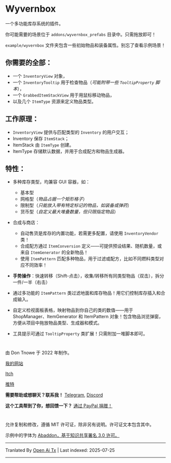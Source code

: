 # Wyvernbox

一个多功能库存系统的插件。

你可能需要的场景位于 `addons/wyvernbox_prefabs` 目录中。只需拖放即可！

`example/wyvernbox` 文件夹包含一些初始物品和装备属性。别忘了查看示例场景！

## 你需要的全部：

- 一个 `InventoryView` 对象，
- 一个 `InventoryTooltip` 用于检查物品（*可能附带一些 `TooltipProperty` 脚本*），
- 一个 `GrabbedItemStackView` 用于用鼠标移动物品，
- 以及几个 `ItemType` 资源来定义物品类型。

## 工作原理：

- `InventoryView` 提供与匹配类型的 `Inventory` 的用户交互；
- Inventory 保存 `ItemStack`；
- ItemStack 由 `ItemType` 创建。
- ItemType 存储默认数据，并用于合成配方和物品生成器。

## 特性：

- 多种库存类型，均兼容 GUI 容器，如：
  - 基本型
  - 网格型（*物品占据一个矩形格子*）
  - 限制型（*只能放入带有特定标记的物品，如装备或弹药*）
  - 货币型（*自定义最大堆叠数量，但只限指定物品*）

- 合成与商店：
  - 自动售货是库存的内置功能，若需更多配置，请使用 `InventoryVendor` 类！
  - 合成配方通过 `ItemConversion` 定义——可提供预设结果、随机数量，或来自 `ItemGenerator` 的全新物品！
  - 使用 `ItemPattern` 匹配多种物品，用于过滤或配方，比如不同燃料类型对应不同效率！

- **手势操作**：快速转移（Shift-点击），收集/转移所有同类型物品（双击），拆分一件/一半（右击）
- 通过多功能的 `ItemPattern` 类过滤地面和库存物品！用它们控制库存插入和合成输入。
- 自定义检视面板表格，映射物品到你自己的类的数值——用于 ShopManager、ItemGenerator 和 ItemPattern 对象！包含物品浏览弹窗，方便从项目中拖放物品类型、生成器和模式。
- 工具提示可通过 `TooltipProperty` 类扩展！只需附加一堆脚本即可。

#
由 Don Tnowe 于 2022 年制作。

[我的网站](https://redbladegames.netlify.app)

[Itch](https://don-tnowe.itch.io)

[推特](https://twitter.com/don_tnowe)

**需要帮助或想聊天？联系我！** [Telegram](https://t.me/don_tnowe), [Discord](https://discord.com/channels/@me/726139164566880426)

**这个工具帮到了你，想回馈一下？** [通过 PayPal 捐赠！](https://redbladegames.netlify.app/tip/index.html)

#

允许复制和修改，遵循 MIT 许可证，除非另有说明。许可证文本包含其中。

示例中的字体为 [Abaddon，基于知识共享署名 3.0 许可。](https://caffinate.itch.io/abaddon)


---

Tranlated By [Open Ai Tx](https://github.com/OpenAiTx/OpenAiTx) | Last indexed: 2025-07-25

---